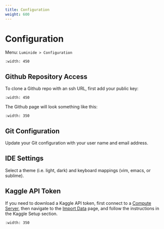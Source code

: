 ```yaml
---
title: Configuration
weight: 600
---
```


# Configuration

Menu: `Luminide > Configuration`

```{image} ../images/luminide-configuration.png
:width: 450
```

## Github Repository Access

To clone a Github repo with an ssh URL, first add your public key:

```{image} ../images/git-repo-access.png
:width: 450
```

The Github page will look something like this:

```{image} ../images/github-ssh-keys.png
:width: 350
```

## Git Configuration

Update your Git configuration with your user name and email address.

## IDE Settings

Select a theme (i.e. light, dark) and keyboard mappings (vim, emacs, or sublime).

## Kaggle API Token

If you need to download a Kaggle API token, first connect to a [Compute Server](docs-compute-server), then navigate to the  [Import Data](docs-import-data) page, and follow the instructions in the Kaggle Setup section.

```{image} ../images/feb-kaggle-api-token.png
:width: 350
```

